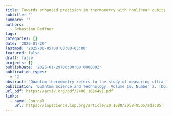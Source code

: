 ```yaml
---
title: Towards enhanced precision in thermometry with nonlinear qubits
subtitle: ''
summary: ''
authors:
  - Sebastian Deffner
tags:
categories: []
date: '2025-01-29'
lastmod: '2025-06-05T00:00:00-05:00'
featured: false
draft: false
projects: []
publishDate: '2025-01-29T00:00:00.000000Z'
publication_types:
  - '2'
abstract: "Quantum thermometry refers to the study of measuring ultra-low temperatures in quantum systems. The precision of such a quantum thermometer is limited by the degree to which temperature can be estimated by quantum measurements. More precisely, the maximal precision is given by the inverse of the quantum Fisher information. In the present analysis, we show that quantum thermometers that are described by nonlinear Schrödinger equations allow for a significantly enhanced precision, that means larger quantum Fisher information. This is demonstrated for a variety of pedagogical scenarios consisting of single and two-qubits systems. The enhancement in precision is indicated by non-vanishing quantum speed limits, which originate in the fact that the thermal, Gibbs state is typically not invariant under the nonlinear equations of motion."
publication: 'Quantum Science and Technology, Volume 10, Number 2. [DOI:10.1088/2058-9565/adac05](https://doi.org/10.1088/2058-9565/adac05)'
url_pdf: https://arxiv.org/pdf/2408.16664v1.pdf
links:
  - name: Journal
    url: https://iopscience.iop.org/article/10.1088/2058-9565/adac05
---
```

